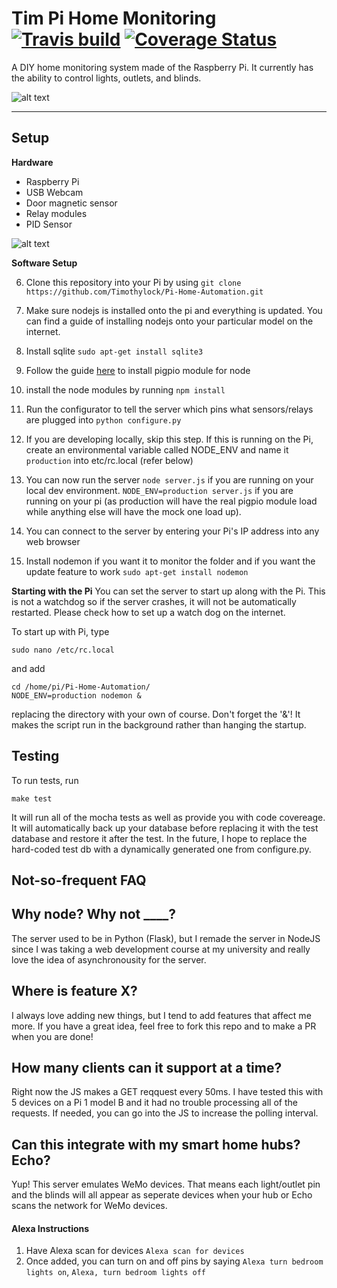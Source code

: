 Tim Pi Home Monitoring 
[![Travis build](https://travis-ci.org/Timothylock/Pi-Home-Automation.svg?branch=master)](https://travis-ci.org/Timothylock/Pi-Home-Automation)
[![Coverage Status](https://coveralls.io/repos/github/Timothylock/Pi-Home-Automation/badge.svg?branch=master)](https://coveralls.io/github/Timothylock/Pi-Home-Automation) 
===================

A DIY home monitoring system made of the Raspberry Pi. It currently has the ability to control lights, outlets, and blinds. 

![alt text](www/assets/img/screenshot.jpg "Screenshot of main screen")

----------

Setup
-------------

**Hardware**

 - Raspberry Pi
 - USB Webcam
 - Door magnetic sensor
 - Relay modules
 - PID Sensor

 ![alt text](www/assets/img/general_layout.jpg "My Setup")

**Software Setup**

 6. Clone this repository into your Pi by using 
`git clone https://github.com/Timothylock/Pi-Home-Automation.git`

 7. Make sure nodejs is installed onto the pi and everything is updated. You can find a guide of installing nodejs onto your particular model on the internet.
 
 8. Install sqlite `sudo apt-get install sqlite3`
 
 9. Follow the guide [here](https://github.com/fivdi/pigpio) to install pigpio module for node

 10. install the node modules by running
 ` npm install `
 

 11. Run the configurator to tell the server which pins what sensors/relays are plugged into
 ` python configure.py `

 12. If you are developing locally, skip this step. If this is running on the Pi, create an environmental variable called NODE_ENV and name it `production` into etc/rc.local (refer below)

 13. You can now run the server
 ` node server.js ` if you are running on your local dev environment. ` NODE_ENV=production server.js ` if you are running on your pi (as production will have the real pigpio module load while anything else will have the mock one load up). 

 14. You can connect to the server by entering your Pi's IP address into any web browser
 
 15. Install nodemon if you want it to monitor the folder and if you want the update feature to work ` sudo apt-get install nodemon `

**Starting with the Pi**
You can set the server to start up along with the Pi. This is not a watchdog so if the server crashes, it will not be automatically restarted. Please check how to set up a watch dog on the internet. 

To start up with Pi, type

    sudo nano /etc/rc.local

and add

    cd /home/pi/Pi-Home-Automation/
    NODE_ENV=production nodemon &

replacing the directory with your own of course. Don't forget the '&'! It makes the script run in the background rather than hanging the startup.

Testing
-------------
To run tests, run

    make test

 It will run all of the mocha tests as well as provide you with code covereage. It will automatically back up your database before replacing it with the test database and restore it after the test. In the future, I hope to replace the hard-coded test db with a dynamically generated one from configure.py.


Not-so-frequent FAQ
-------------

## Why node? Why not ____?

The server used to be in Python (Flask), but I remade the server in NodeJS since I was taking a web development course at my university and really love the idea of asynchronousity for the server. 

## Where is feature X?

I always love adding new things, but I tend to add features that affect me more. If you have a great idea, feel free to fork this repo and to make a PR when you are done! 

## How many clients can it support at a time?

Right now the JS makes a GET reqquest every 50ms. I have tested this with 5 devices on a Pi 1 model B and it had no trouble processing all of the requests. If needed, you can go into the JS to increase the polling interval. 

## Can this integrate with my smart home hubs? Echo? 

Yup! This server emulates WeMo devices. That means each light/outlet pin and the blinds will all appear as seperate devices when your hub or Echo scans the network for WeMo devices. 

#### Alexa Instructions
1. Have Alexa scan for devices `Alexa scan for devices`
2. Once added, you can turn on and off pins by saying `Alexa turn bedroom lights on`, `Alexa, turn bedroom lights off`
